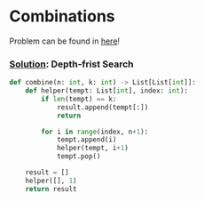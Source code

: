 # Combinations

Problem can be found in [here](https://leetcode.com/problems/combinations/)!

### [Solution](/Backtracking/77-Combinations/solution.py): Depth-frist Search

```python
def combine(n: int, k: int) -> List[List[int]]:
    def helper(tempt: List[int], index: int):
        if len(tempt) == k:
            result.append(tempt[:])
            return

        for i in range(index, n+1):
            tempt.append(i)
            helper(tempt, i+1)
            tempt.pop()

    result = []
    helper([], 1)
    return result
```
